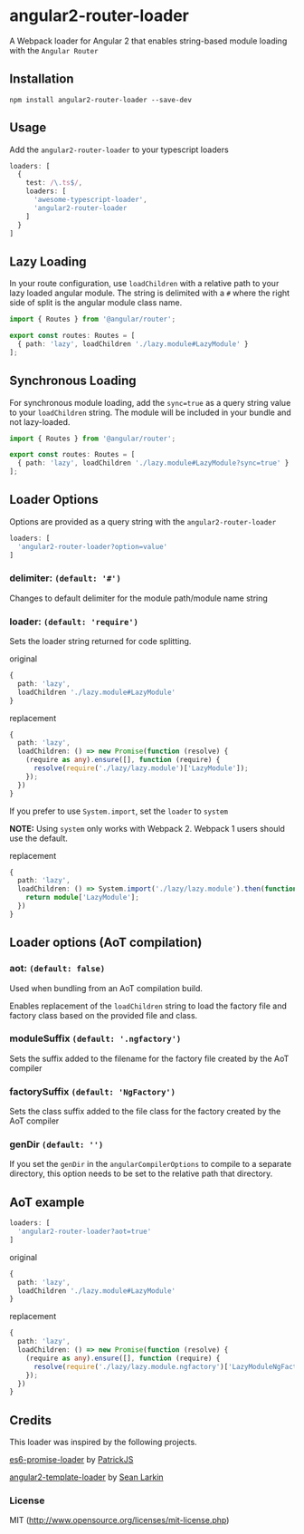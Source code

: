 # angular2-router-loader

A Webpack loader for Angular 2 that enables string-based module loading with the `Angular Router`

## Installation

  `npm install angular2-router-loader --save-dev`

## Usage

Add the `angular2-router-loader` to your typescript loaders

```ts
loaders: [
  {
    test: /\.ts$/,
    loaders: [
      'awesome-typescript-loader',
      'angular2-router-loader
    ]
  }
]
```

## Lazy Loading

In your route configuration, use `loadChildren` with a relative path to your lazy loaded angular module. The string is delimited with a `#` where the right side of split is the angular module class name.

```ts
import { Routes } from '@angular/router';

export const routes: Routes = [
  { path: 'lazy', loadChildren './lazy.module#LazyModule' }
];
```

## Synchronous Loading

For synchronous module loading, add the `sync=true` as a query string value to your `loadChildren` string. The module will be included in your bundle and not lazy-loaded.

```ts
import { Routes } from '@angular/router';

export const routes: Routes = [
  { path: 'lazy', loadChildren './lazy.module#LazyModule?sync=true' }
];
```

## Loader Options

Options are provided as a query string with the `angular2-router-loader`

```ts
loaders: [
  'angular2-router-loader?option=value'
]

```

### delimiter: `(default: '#')`

Changes to default delimiter for the module path/module name string

### loader: `(default: 'require')`

Sets the loader string returned for code splitting.

original
```ts
{
  path: 'lazy',
  loadChildren './lazy.module#LazyModule'
}
```

replacement
```ts
{
  path: 'lazy',
  loadChildren: () => new Promise(function (resolve) {
    (require as any).ensure([], function (require) {
      resolve(require('./lazy/lazy.module')['LazyModule']);
    });
  })
}
```

If you prefer to use `System.import`, set the `loader` to `system`

**NOTE:** Using `system` only works with Webpack 2. Webpack 1 users should use the default.

replacement
```ts
{
  path: 'lazy',
  loadChildren: () => System.import('./lazy/lazy.module').then(function(module) {
    return module['LazyModule'];
  })
}
```

## Loader options (AoT compilation)

### aot: `(default: false)`

Used when bundling from an AoT compilation build.

Enables replacement of the `loadChildren` string to
load the factory file and factory class based on the provided file and class.

### moduleSuffix `(default: '.ngfactory')`

Sets the suffix added to the filename for the factory file created by the AoT compiler

### factorySuffix `(default: 'NgFactory')`

Sets the class suffix added to the file class for the factory created by the AoT compiler

### genDir `(default: '')`

If you set the `genDir` in the `angularCompilerOptions` to compile to a separate directory, this option needs to be set to the relative path that directory.

## AoT example

```ts
loaders: [
  'angular2-router-loader?aot=true'
]
```

original
```ts
{
  path: 'lazy',
  loadChildren './lazy.module#LazyModule'
}
```

replacement
```ts
{
  path: 'lazy',
  loadChildren: () => new Promise(function (resolve) {
    (require as any).ensure([], function (require) {
      resolve(require('./lazy/lazy.module.ngfactory')['LazyModuleNgFactory']);
    });
  })
}
```

## Credits

This loader was inspired by the following projects.

[es6-promise-loader](https://github.com/gdi2290/es6-promise-loader) by [PatrickJS](https://twitter.com/@gdi2290)

[angular2-template-loader](https://github.com/TheLarkInn/angular2-template-loader) by [Sean Larkin](https://twitter.com/@TheLarkInn)

### License

MIT (http://www.opensource.org/licenses/mit-license.php)
